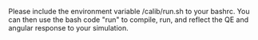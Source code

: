 Please include the environment variable /calib/run.sh to your bashrc.
You can then use the bash code "run" to compile, run, and reflect the QE and angular response to your simulation. 
